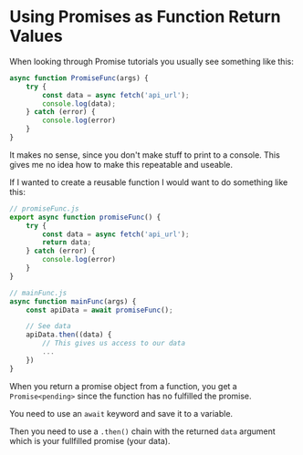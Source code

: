 # Using Promises as Function Return Values

When looking through Promise tutorials you usually see something like this:

```javascript
async function PromiseFunc(args) {
    try {
        const data = async fetch('api_url');
        console.log(data);
    } catch (error) {
        console.log(error)
    }
}
```

It makes no sense, since you don't make stuff to print to a console. This gives me no idea how to make this repeatable and useable. 

If I wanted to create a reusable function I would want to do something like this:

```javascript
// promiseFunc.js
export async function promiseFunc() {
    try {
        const data = async fetch('api_url');
        return data;
    } catch (error) {
        console.log(error)
    }
}

// mainFunc.js
async function mainFunc(args) {
    const apiData = await promiseFunc();

    // See data
    apiData.then((data) {
        // This gives us access to our data
        ...
    })
}
```

When you return a promise object from a function, you get a `Promise<pending>` since the function has no fulfilled the promise. 

You need to use an `await` keyword and save it to a variable. 

Then you need to use a `.then()` chain with the returned `data` argument which is your fullfilled promise (your data).